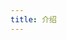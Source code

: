 ```yaml
---
title: 介绍
---
```


<code src="../../demos/_bacic.tsx"></code>

<code src="../../demos/_formGroup.tsx"></code>

<code src="../../demos/_use.tsx"></code>

<code src="../../demos/_dymic.tsx"></code>
